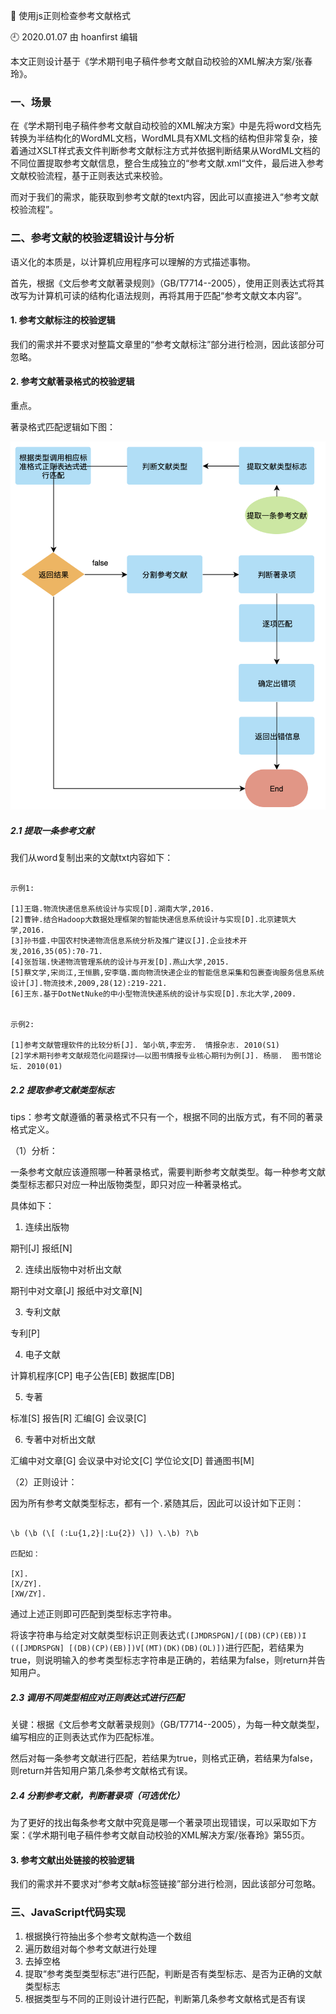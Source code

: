 🐾 使用js正则检查参考文献格式

🕘 2020.01.07 由 hoanfirst 编辑

本文正则设计基于《学术期刊电子稿件参考文献自动校验的XML解决方案/张春玲》。

### 一、场景

在《学术期刊电子稿件参考文献自动校验的XML解决方案》中是先将word文档先转换为半结构化的WordML文档，WordML具有XML文档的结构但非常复杂，接着通过XSLT样式表文件判断参考文献标注方式并依据判断结果从WordML文档的不同位置提取参考文献信息，整合生成独立的“参考文献.xml“文件，最后进入参考文献校验流程，基于正则表达式来校验。

而对于我们的需求，能获取到参考文献的text内容，因此可以直接进入“参考文献校验流程”。

### 二、参考文献的校验逻辑设计与分析

语义化的本质是，以计算机应用程序可以理解的方式描述事物。

首先，根据《文后参考文献著录规则》（GB/T7714--2005），使用正则表达式将其改写为计算机可读的结构化语法规则，再将其用于匹配“参考文献文本内容”。

#### 1. 参考文献标注的校验逻辑

我们的需求并不要求对整篇文章里的“参考文献标注”部分进行检测，因此该部分可忽略。

#### 2. 参考文献著录格式的校验逻辑

重点。

著录格式匹配逻辑如下图：

![](https://github.com/hoanFir/blogs/blob/master/RegExp/images/%E6%88%AA%E5%B1%8F2020-01-07%E4%B8%8B%E5%8D%884.55.13.png?raw=true)


##### 2.1 提取一条参考文献

我们从word复制出来的文献txt内容如下：

```

示例1:

[1]王璐.物流快递信息系统设计与实现[D].湖南大学,2016.
[2]曹钟.结合Hadoop大数据处理框架的智能快递信息系统设计与实现[D].北京建筑大学,2016.
[3]孙书盛.中国农村快递物流信息系统分析及推广建议[J].企业技术开发,2016,35(05):70-71.
[4]张哲瑞.快递物流管理系统的设计与开发[D].燕山大学,2015.
[5]蔡文学,宋尚江,王恒鹏,安李璐.面向物流快递企业的智能信息采集和包裹查询服务信息系统设计[J].物流技术,2009,28(12):219-221.
[6]王东.基于DotNetNuke的中小型物流快递系统的设计与实现[D].东北大学,2009.


示例2:

[1]参考文献管理软件的比较分析[J]. 邹小筑,李宏芳.  情报杂志. 2010(S1)
[2]学术期刊参考文献规范化问题探讨——以图书情报专业核心期刊为例[J]. 杨丽.  图书馆论坛. 2010(01)

```


##### 2.2 提取参考文献类型标志

tips：参考文献遵循的著录格式不只有一个，根据不同的出版方式，有不同的著录格式定义。

（1）分析：

一条参考文献应该遵照哪一种著录格式，需要判断参考文献类型。每一种参考文献类型标志都只对应一种出版物类型，即只对应一种著录格式。

具体如下：

1. 连续出版物

期刊\[J\]
报纸\[N\]

2. 连续出版物中对析出文献

期刊中对文章\[J\]
报纸中对文章\[N\]

3. 专利文献

专利\[P\]

4. 电子文献

计算机程序\[CP\]
电子公告\[EB\]
数据库\[DB\]

5. 专著

标准\[S\]
报告\[R\]
汇编\[G\]
会议录\[C\]

6. 专著中对析出文献

汇编中对文章\[G\]
会议录中对论文\[C\]
学位论文\[D\]
普通图书\[M\]


（2）正则设计：

因为所有参考文献类型标志，都有一个`.`紧随其后，因此可以设计如下正则：

```

\b (\b (\[ (:Lu{1,2}|:Lu{2}) \]) \.\b) ?\b

匹配如：

[X].
[X/ZY].
[XW/ZY].

```

通过上述正则即可匹配到类型标志字符串。

将该字符串与给定对文献类型标识正则表达式`([JMDRSPGN]/[(DB)(CP)(EB))I (([JMDRSPGN] [(DB)(CP)(EB)])V[(MT)(DK)(DB)(OL)])`进行匹配，若结果为true，则说明输入的参考类型标志字符串是正确的，若结果为false，则return并告知用户。



##### 2.3 调用不同类型相应对正则表达式进行匹配

关键：根据《文后参考文献著录规则》（GB/T7714--2005），为每一种文献类型，编写相应的正则表达式作为匹配标准。

然后对每一条参考文献进行匹配，若结果为true，则格式正确，若结果为false，则return并告知用户第几条参考文献格式有误。



##### 2.4 分割参考文献，判断著录项（可选优化）

为了更好的找出每条参考文献中究竟是哪一个著录项出现错误，可以采取如下方案：《学术期刊电子稿件参考文献自动校验的XML解决方案/张春玲》第55页。


#### 3. 参考文献出处链接的校验逻辑

我们的需求并不要求对“参考文献a标签链接”部分进行检测，因此该部分可忽略。


### 三、JavaScript代码实现

1. 根据换行符抽出多个参考文献构造一个数组
2. 遍历数组对每个参考文献进行处理
3. 去掉空格
4. 提取“参考类型类型标志”进行匹配，判断是否有类型标志、是否为正确的文献类型标志
5. 根据类型与不同的正则设计进行匹配，判断第几条参考文献格式是否有误
